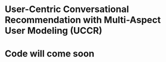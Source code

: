 # User-Centric Conversational Recommendation with Multi-Aspect User Modeling (UCCR)
# Code will come soon
